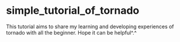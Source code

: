 # simple_tutorial_of_tornado
This tutorial aims to share my learning and developing experiences of tornado with all the beginner. Hope it can be helpful^.^

